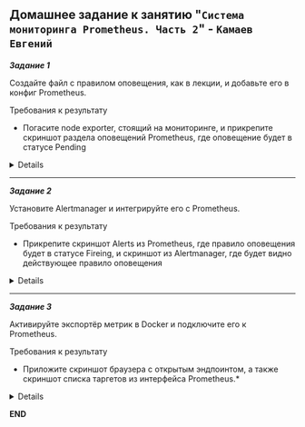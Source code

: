 ## Домашнее задание к занятию "`Система мониторинга Prometheus. Часть 2`" - `Камаев Евгений`

***Задание 1***

Создайте файл с правилом оповещения, как в лекции, и добавьте его в конфиг Prometheus.

Требования к результату
* Погасите node exporter, стоящий на мониторинге, и прикрепите скриншот раздела оповещений Prometheus, где оповещение будет в статусе Pending

<details>

![Screnshot](https://github.com/7Evgen7/Netology/blob/main/JPG/8_05-Smon/9_05_1.jpg)

</details>

---

***Задание 2***

Установите Alertmanager и интегрируйте его с Prometheus.

Требования к результату
* Прикрепите скриншот Alerts из Prometheus, где правило оповещения будет в статусе Fireing, и скриншот из Alertmanager, где будет видно действующее правило оповещения

<details>

![Screnshot](https://github.com/7Evgen7/Netology/blob/main/JPG/8_05-Smon/9_05_2.jpg)

</details>

 ---

 ***Задание 3***

Активируйте экспортёр метрик в Docker и подключите его к Prometheus.

Требования к результату
* Приложите скриншот браузера с открытым эндпоинтом, а также скриншот списка таргетов из интерфейса Prometheus.*

<details>

![Screnshot](https://github.com/7Evgen7/Netology/blob/main/JPG/8_05-Smon/9_05_3.jpg)
![Screnshot](https://github.com/7Evgen7/Netology/blob/main/JPG/8_05-Smon/9_05_3_.jpg)

</details>

**END**
